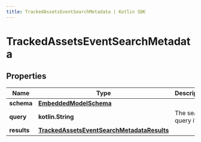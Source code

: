 ```yaml
---
title: TrackedAssetsEventSearchMetadata | Kotlin SDK
---
```



# TrackedAssetsEventSearchMetadata

## Properties
Name | Type | Description | Notes
------------ | ------------- | ------------- | -------------
**schema** | [**EmbeddedModelSchema**](EmbeddedModelSchema) |  |  [optional]
**query** | **kotlin.String** | The search query itself |  [optional]
**results** | [**TrackedAssetsEventSearchMetadataResults**](TrackedAssetsEventSearchMetadataResults) |  |  [optional]



